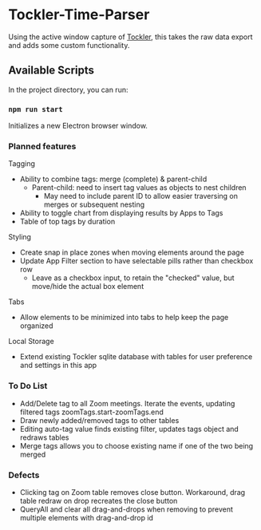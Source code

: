 # Tockler-Time-Parser

Using the active window capture of [Tockler](https://maygo.github.io/tockler/), this takes the raw data export and adds some custom functionality.

## Available Scripts

In the project directory, you can run:

### `npm run start`

Initializes a new Electron browser window.

### Planned features

Tagging

- Ability to combine tags: merge (complete) & parent-child
  - Parent-child: need to insert tag values as objects to nest children
    - May need to include parent ID to allow easier traversing on merges or subsequent nesting
- Ability to toggle chart from displaying results by Apps to Tags
- Table of top tags by duration

Styling

- Create snap in place zones when moving elements around the page
- Update App Filter section to have selectable pills rather than checkbox row
  - Leave as a checkbox input, to retain the "checked" value, but move/hide the actual box element

Tabs

- Allow elements to be minimized into tabs to help keep the page organized

Local Storage

- Extend existing Tockler sqlite database with tables for user preference and settings in this app

### To Do List

- Add/Delete tag to all Zoom meetings. Iterate the events, updating filtered tags zoomTags.start-zoomTags.end
- Draw newly added/removed tags to other tables
- Editing auto-tag value finds existing filter, updates tags object and redraws tables
- Merge tags allows you to choose existing name if one of the two being merged

### Defects

- Clicking tag on Zoom table removes close button. Workaround, drag table redraw on drop recreates the close button
- QueryAll and clear all drag-and-drops when removing to prevent multiple elements with drag-and-drop id
